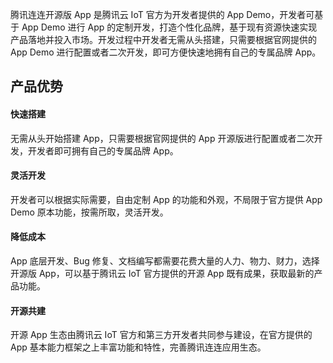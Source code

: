 腾讯连连开源版 App 是腾讯云 IoT 官方为开发者提供的 App Demo，开发者可基于 App Demo 进行 App 的定制开发，打造个性化品牌，基于现有资源快速实现产品落地并投入市场。开发过程中开发者无需从头搭建，只需要根据官网提供的 App Demo 进行配置或者二次开发，即可方便快速地拥有自己的专属品牌 App。  


## 产品优势

#### 快速搭建

无需从头开始搭建 App，只需要根据官网提供的 App 开源版进行配置或者二次开发，开发者即可拥有自己的专属品牌 App。

#### 灵活开发

开发者可以根据实际需要，自由定制 App 的功能和外观，不局限于官方提供 App Demo 原本功能，按需所取，灵活开发。

#### 降低成本

App 底层开发、Bug 修复、文档编写都需要花费大量的人力、物力、财力，选择开源版 App，可以基于腾讯云 IoT 官方提供的开源 App 既有成果，获取最新的产品功能。

#### 开源共建

开源 App 生态由腾讯云 IoT 官方和第三方开发者共同参与建设，在官方提供的 App 基本能力框架之上丰富功能和特性，完善腾讯连连应用生态。
